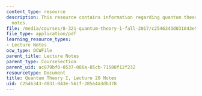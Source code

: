 ```yaml
---
content_type: resource
description: This resource contains information regarding quantum theory I, lecture
  notes.
file: /media/courses/8-321-quantum-theory-i-fall-2017/c2546343d031043e561f285e4a3db378_MIT8_321F17_lec20.pdf
file_type: application/pdf
learning_resource_types:
- Lecture Notes
ocw_type: OCWFile
parent_title: Lecture Notes
parent_type: CourseSection
parent_uid: ac879bf0-0537-086a-85cb-71588f12f232
resourcetype: Document
title: Quantum Theory I, Lecture 20 Notes
uid: c2546343-d031-043e-561f-285e4a3db378
---
```

